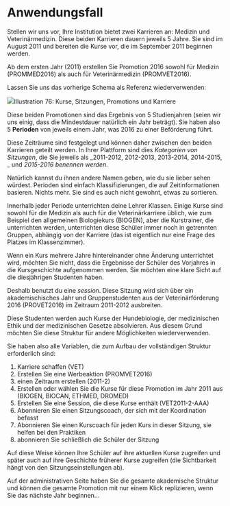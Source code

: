 # Anwendungsfall

Stellen wir uns vor, Ihre Institution bietet zwei Karrieren an: Medizin und Veterinärmedizin. Diese beiden Karrieren dauern jeweils 5 Jahre. Sie sind im August 2011 und bereiten die Kurse vor, die im September 2011 beginnen werden.

Ab dem ersten Jahr \(2011\) erstellen Sie Promotion 2016 sowohl für Medizin \(PROMMED2016\) als auch für Veterinärmedizin \(PROMVET2016\).

Lassen Sie uns das vorherige Schema als Referenz wiederverwenden:

![](../../../.gitbook/assets/graficos92%20%286%29.png)Illustration 76: Kurse, Sitzungen, Promotions und Karriere

Diese beiden Promotionen sind das Ergebnis von 5 Studienjahren \(seien wir uns einig, dass die Mindestdauer natürlich ein Jahr beträgt\). Sie haben also 5 **Perioden** von jeweils einem Jahr, was 2016 zu einer Beförderung führt.

Diese Zeiträume sind festgelegt und können daher zwischen den beiden Karrieren geteilt werden. In Ihrer Plattform sind dies _Kategorien von Sitzungen_, die Sie jeweils als _2011-2012, 2012-2013, 2013-2014, 2014-2015, _ und _2015-2016 benennen werden._

Natürlich kannst du ihnen andere Namen geben, wie du sie lieber sehen würdest. Perioden sind einfach Klassifizierungen, die auf Zeitinformationen basieren. Nichts mehr. Sie sind es auch nicht gewohnt, etwas zu sortieren.

Innerhalb jeder Periode unterrichten deine Lehrer Klassen. Einige Kurse sind sowohl für die Medizin als auch für die Veterinärkarriere üblich, wie zum Beispiel den allgemeinen Biologiekurs \(BIOGEN\), aber die Kurstrainer, die unterrichten werden, unterrichten diese Schüler immer noch in getrennten Gruppen, abhängig von der Karriere \(das ist eigentlich nur eine Frage des Platzes im Klassenzimmer\).

Wenn ein Kurs mehrere Jahre hintereinander ohne Änderung unterrichtet wird, möchten Sie nicht, dass die Ergebnisse der Schüler des Vorjahres in die Kursgeschichte aufgenommen werden. Sie möchten eine klare Sicht auf die diesjährigen Studenten haben.

Deshalb benutzt du eine _session_. Diese Sitzung wird sich über ein akademischisches Jahr und Gruppenstudenten aus der Veterinärförderung 2016 (PROVET2016\) im Zeitraum 2011-2012 ausbreiten.

Diese Studenten werden auch Kurse der Hundebiologie, der medizinischen Ethik und der medizinischen Gesetze absolvieren. Aus diesem Grund möchten Sie diese Struktur für andere Möglichkeiten wiederverwenden.

Sie haben also alle Variablen, die zum Aufbau der vollständigen Struktur erforderlich sind:

1. Karriere schaffen \(VET\)
2. Erstellen Sie eine Werbeaktion \(PROMVET2016\)
3. einen Zeitraum erstellen \(2011-2\)
4. Erstellen oder wählen Sie die Kurse für diese Promotion im Jahr 2011 aus \(BIOGEN, BIOCAN, ETHMED, DROMED\)
5. Erstellen Sie eine Session, die diese Kurse enthält \(VET2011-2-AAA\)
6. Abonnieren Sie einen Sitzungscoach, der sich mit der Koordination befasst
7. Abonnieren Sie einen Kurscoach für jeden Kurs in dieser Sitzung, sie helfen bei den Praktiken
8. abonnieren Sie schließlich die Schüler der Sitzung

Auf diese Weise können Ihre Schüler auf ihre aktuellen Kurse zugreifen und später auch auf ihre Geschichte früherer Kurse zugreifen \(die Sichtbarkeit hängt von den Sitzungseinstellungen ab\).

Auf der administrativen Seite haben Sie die gesamte akademische Struktur und können die gesamte Promotion mit nur einem Klick replizieren, wenn Sie das nächste Jahr beginnen...